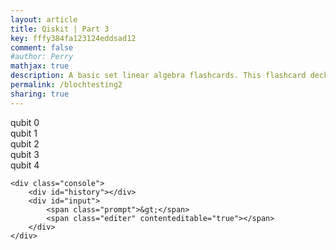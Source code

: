```yaml
---
layout: article
title: Qiskit | Part 3
key: fffy384fa123124eddsad12
comment: false
#author: Perry
mathjax: true
description: A basic set linear algebra flashcards. This flashcard deck is continually getting updates. There is no other experience like this. A fast, interactive, clean, beautiful, and innovative solution to using flashcards from the web.
permalink: /blochtesting2
sharing: true
---
```

<head>
<!-- three.jsを読み込む -->
<script src="https://cdnjs.cloudflare.com/ajax/libs/mathjs/5.0.0/math.js"></script>
<script src="https://code.jquery.com/jquery-3.0.0.min.js"></script>
<script src="https://cdnjs.cloudflare.com/ajax/libs/three.js/88/three.min.js"></script>
<script src="http://jsrun.it/assets/s/l/o/p/slopo"></script>
    <!-- <script src="js/EffectComposer.js"></script> -->
    <!-- <script src="js/RenderPass.js"></script> -->
    <!-- <script src="js/CopyShader.js"></script> -->
    <!-- <script src="js/ShaderPass.js"></script> -->
    <!-- <script src="js/OutlinePass.js"></script> -->
    <!-- <script src="js/OrbitControls.js"></script> -->

<script src="js/bloch.js"></script>
<script src="js/bloch-gui.js"></script>


<link rel="stylesheet" href="css/bloch.css">    
</head>
<body>
    <div class="plotArea">
        <div class="bloch">
            <div class="caption">qubit 0</div>
            <canvas></canvas>
        </div>
        <div class="bloch">
            <div class="caption">qubit 1</div>
            <canvas></canvas>
        </div>
        <div class="bloch">
            <div class="caption">qubit 2</div>
            <canvas></canvas>
        </div>
        <div class="bloch">
            <div class="caption">qubit 3</div>
            <canvas></canvas>
        </div>
        <div class="bloch">
            <div class="caption">qubit 4</div>
            <canvas></canvas>
        </div>
    </div>

    <div class="console">
        <div id="history"></div>
        <div id="input">
            <span class="prompt">&gt;</span>
            <span class="editer" contenteditable="true"></span>
        </div>
    </div>
</body>
</html>


